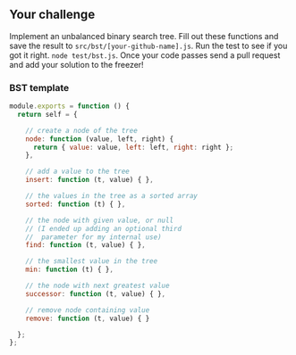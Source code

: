 ## Your challenge

Implement an unbalanced binary search tree. Fill out these functions
and save the result to `src/bst/[your-github-name].js`. Run the
test to see if you got it right. `node test/bst.js`. Once your code
passes send a pull request and add your solution to the freezer!

### BST template

```js
module.exports = function () {
  return self = {

    // create a node of the tree
    node: function (value, left, right) {
      return { value: value, left: left, right: right };
    },

    // add a value to the tree
    insert: function (t, value) { },

    // the values in the tree as a sorted array
    sorted: function (t) { },

    // the node with given value, or null
    // (I ended up adding an optional third
    //  parameter for my internal use)
    find: function (t, value) { },

    // the smallest value in the tree
    min: function (t) { },

    // the node with next greatest value
    successor: function (t, value) { },

    // remove node containing value
    remove: function (t, value) { }

  };
};
```
